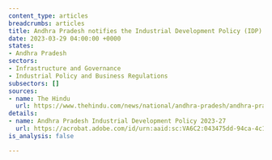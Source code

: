 ```yaml
---
content_type: articles
breadcrumbs: articles
title: Andhra Pradesh notifies the Industrial Development Policy (IDP) 2023-2027
date: 2023-03-29 04:00:00 +0000
states:
- Andhra Pradesh
sectors:
- Infrastructure and Governance
- Industrial Policy and Business Regulations
subsectors: []
sources:
- name: The Hindu
  url: https://www.thehindu.com/news/national/andhra-pradesh/andhra-pradesh-notifies-new-industrial-development-policy-identifies-12-sectors-as-thrust-areas/article66652028.ece
details:
- name: Andhra Pradesh Industrial Development Policy 2023-27
  url: https://acrobat.adobe.com/id/urn:aaid:sc:VA6C2:043475dd-94ca-4c13-a8d9-1b7b2854ecdb
is_analysis: false

---
```


